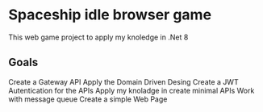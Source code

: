# Spaceship idle browser game

This web game project to apply my knoledge in .Net 8

## Goals

Create a Gateway API
Apply the Domain Driven Desing
Create a JWT Autentication for the APIs
Apply my knoladge in create minimal APIs
Work with message queue
Create a simple Web Page
